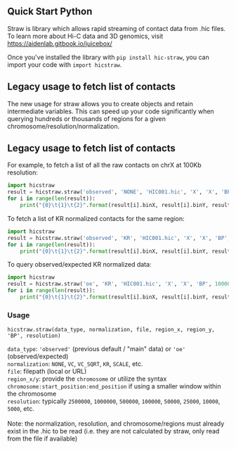 ## Quick Start Python

Straw is library which allows rapid streaming of contact data from .hic files. 
To learn more about Hi-C data and 3D genomics, visit https://aidenlab.gitbook.io/juicebox/

Once you've installed the library with `pip install hic-straw`, you can import your code with `import hicstraw`. 

## Legacy usage to fetch list of contacts

The new usage for straw allows you to create objects and retain intermediate variables.
This can speed up your code significantly when querying hundreds or thousands of regions
for a given chromosome/resolution/normalization.



## Legacy usage to fetch list of contacts

For example, to fetch a list of all the raw contacts on chrX at 100Kb resolution:

```python
import hicstraw
result = hicstraw.straw('observed', 'NONE', 'HIC001.hic', 'X', 'X', 'BP', 1000000)
for i in range(len(result)):
    print("{0}\t{1}\t{2}".format(result[i].binX, result[i].binY, result[i].counts))
```

To fetch a list of KR normalized contacts for the same region:
```python
import hicstraw
result = hicstraw.straw('observed', 'KR', 'HIC001.hic', 'X', 'X', 'BP', 1000000)
for i in range(len(result)):
    print("{0}\t{1}\t{2}".format(result[i].binX, result[i].binY, result[i].counts))
```

To query observed/expected KR normalized data:
```python
import hicstraw
result = hicstraw.straw('oe', 'KR', 'HIC001.hic', 'X', 'X', 'BP', 1000000)
for i in range(len(result)):
    print("{0}\t{1}\t{2}".format(result[i].binX, result[i].binY, result[i].counts))
```

### Usage
```
hicstraw.straw(data_type, normalization, file, region_x, region_y, 'BP', resolution)
```

`data_type`: `'observed'` (previous default / "main" data) or `'oe'` (observed/expected)<br>
`normalization`: `NONE`, `VC`, `VC_SQRT`, `KR`, `SCALE`, etc.<br>
`file`: filepath (local or URL)<br>
`region_x/y`: provide the `chromosome` or utilize the syntax `chromosome:start_position:end_position` if using a smaller window within the chromosome<br>
`resolution`: typically `2500000`, `1000000`, `500000`, `100000`, `50000`, `25000`, `10000`, `5000`, etc.<br><br>
Note: the normalization, resolution, and chromosome/regions must already exist in the .hic to be read 
(i.e. they are not calculated by straw, only read from the file if available)<br>

